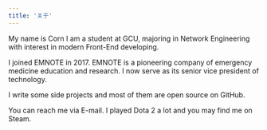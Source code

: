 ```yaml
---
title: '关于'
---
```


My name is Corn
I am a student at GCU, majoring in Network Engineering with interest in modern Front-End developing.

I joined EMNOTE in 2017. EMNOTE is a pioneering company of emergency medicine education and research. I now serve as its senior vice president of technology.

I write some side projects and most of them are open source on GitHub.

You can reach me via E-mail. I played Dota 2 a lot and you may find me on Steam.

